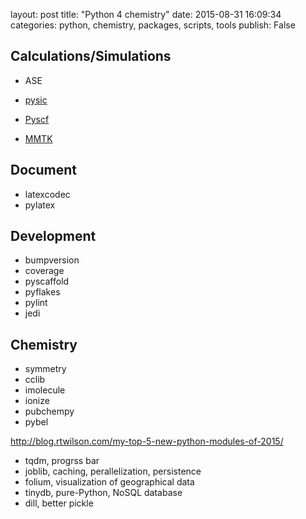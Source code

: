 layout: post
title:  "Python 4 chemistry"
date:   2015-08-31 16:09:34
categories: python, chemistry, packages, scripts, tools
publish: False



## Calculations/Simulations

* ASE
* [pysic](https://github.com/thynnine/pysic)

* [Pyscf](https://github.com/sunqm/pyscf)
* [MMTK]()

## Document

* latexcodec
* pylatex

## Development

* bumpversion
* coverage
* pyscaffold
* pyflakes
* pylint
* jedi

## Chemistry

* symmetry
* cclib
* imolecule
* ionize
* pubchempy
* pybel

http://blog.rtwilson.com/my-top-5-new-python-modules-of-2015/

* tqdm, progrss bar
* joblib, caching, perallelization, persistence
* folium, visualization of geographical data
* tinydb, pure-Python, NoSQL database
* dill, better pickle

